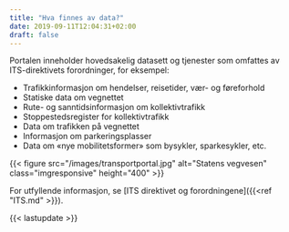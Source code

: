 ```yaml
---
title: "Hva finnes av data?"
date: 2019-09-11T12:04:31+02:00
draft: false
---
```


Portalen inneholder hovedsakelig datasett og tjenester som omfattes av ITS-direktivets forordninger, for eksempel:

+ Trafikkinformasjon om hendelser, reisetider, vær- og føreforhold
+ Statiske data om vegnettet
+ Rute- og sanntidsinformasjon om kollektivtrafikk
+ Stoppestedsregister for kollektivtrafikk
+ Data om trafikken på vegnettet
+ Informasjon om parkeringsplasser
+ Data om «nye mobilitetsformer» som bysykler, sparkesykler, etc.


{{< figure src="/images/transportportal.jpg" alt="Statens vegvesen"
    class="imgresponsive" height="400" >}}

For utfyllende informasjon, se [ITS direktivet og forordningene]({{<ref "ITS.md" >}}).

{{< lastupdate >}}
